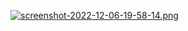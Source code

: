 [![screenshot-2022-12-06-19-58-14.png](https://i.postimg.cc/qvb85x1R/screenshot-2022-12-06-19-58-14.png)](https://postimg.cc/Xr5GZdSS)
